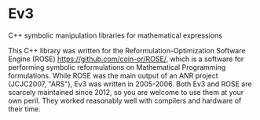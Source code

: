 # Ev3
C++ symbolic manipulation libraries for mathematical expressions

This C++ library was written for the Reformulation-Optimization Software Engine (ROSE) <https://github.com/coin-or/ROSE/>, which is a software for performing symbolic reformulations on Mathematical Programming formulations. While ROSE was the main output of an ANR project (JCJC2007, "ARS"), Ev3 was written in 2005-2006. Both Ev3 and ROSE are scarcely maintained since 2012, so you are welcome to use them at your own peril. They worked reasonably well with compilers and hardware of their time. 
